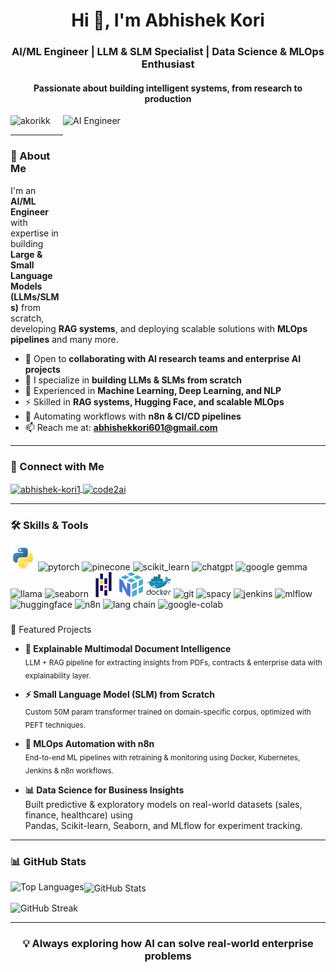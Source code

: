 <h1 align="center">Hi 👋, I'm Abhishek Kori</h1>
<h3 align="center">AI/ML Engineer | LLM & SLM Specialist | Data Science & MLOps Enthusiast</h3>
<h4 align="center">Passionate about building intelligent systems, from research to production</h4>

<img align="right" width="420" height="320" alt="AI Engineer" src="https://github.com/user-attachments/assets/14fd8fe5-4105-4803-97c5-b6b99d904518" />

<p align="left"> 
  <img src="https://komarev.com/ghpvc/?username=akorikk&label=Profile%20views&color=0e75b6&style=flat" alt="akorikk" /> 
</p>

---

### 🚀 About Me  
I'm an **AI/ML Engineer** with expertise in building **Large & Small Language Models (LLMs/SLMs)** from scratch, developing **RAG systems**, and deploying scalable solutions with **MLOps pipelines** and many more.
- 👯 Open to **collaborating with AI research teams and enterprise AI projects** 
- 🔭 I specialize in **building LLMs & SLMs from scratch**  
- 🧠 Experienced in **Machine Learning, Deep Learning, and NLP**  
- ⚡ Skilled in **RAG systems, Hugging Face, and scalable MLOps**  
- 🔄 Automating workflows with **n8n & CI/CD pipelines**   
- 📫 Reach me at: **abhishekkori601@gmail.com**

---

### 🔗 Connect with Me  
<p align="left">
  <a href="https://linkedin.com/in/abhishek-kori1" target="blank">
    <img align="center" src="https://raw.githubusercontent.com/rahuldkjain/github-profile-readme-generator/master/src/images/icons/Social/linked-in-alt.svg" alt="abhishek-kori1" height="30" width="40" />
  </a>
  <a href="https://medium.com/@code2ai" target="blank">
    <img align="center" src="https://github.com/user-attachments/assets/ea10d954-b76b-4791-b86c-9714719bd657" alt="code2ai" height="40" width="40" />
  </a>
</p>

---

### 🛠️ Skills & Tools  
<p align="left"> 
  <img src="https://raw.githubusercontent.com/devicons/devicon/master/icons/python/python-original.svg" alt="python" width="40" height="40"/> 
  <img src="https://www.vectorlogo.zone/logos/pytorch/pytorch-icon.svg" alt="pytorch" width="40" height="40"/> 
  <img src="https://github.com/user-attachments/assets/a5b3a1ad-eca3-4a62-96c3-7134b46decf1" alt="pinecone" width="40" height=""40"/>
  <img src="https://upload.wikimedia.org/wikipedia/commons/0/05/Scikit_learn_logo_small.svg" alt="scikit_learn" width="50" height="40"/> 
  <img src="https://raw.githubusercontent.com/simple-icons/simple-icons/develop/icons/openai.svg" alt="chatgpt" width="40" height="40"/>
  <img src="https://github.com/user-attachments/assets/b3c11a34-7c14-48f5-b0ab-da4beac14203" alt="google gemma" width="40" height="40"/>
  <img src="https://github.com/user-attachments/assets/b0ebbe66-3781-4257-bdbd-22ae4479904f" alt="llama" width="40" height="40"/> 
  <img src="https://seaborn.pydata.org/_images/logo-mark-lightbg.svg" alt="seaborn" width="40" height="40"/> 
  <img src="https://raw.githubusercontent.com/devicons/devicon/2ae2a900d2f041da66e950e4d48052658d850630/icons/pandas/pandas-original.svg" alt="pandas" width="40" height="40"/>
  <img src="https://raw.githubusercontent.com/devicons/devicon/master/icons/numpy/numpy-original.svg" alt="numpy" width="40" height="40"/> 
  <img src="https://raw.githubusercontent.com/devicons/devicon/master/icons/docker/docker-original-wordmark.svg" alt="docker" width="40" height="40"/> 
  <img src="https://www.vectorlogo.zone/logos/git-scm/git-scm-icon.svg" alt="git" width="40" height="40"/> 
  <img src="https://github.com/user-attachments/assets/fc6e8b31-3162-4b10-a890-a440626523a9" alt="spacy" width="50" height="40" />
  <img src="https://www.vectorlogo.zone/logos/jenkins/jenkins-icon.svg" alt="jenkins" width="40" height="40"/> 
  <img src="https://github.com/user-attachments/assets/a67f8f4f-4674-4831-a6e0-0fca74150d4c" alt="mlflow" width="50" height="40" />
  <img src="https://huggingface.co/front/assets/huggingface_logo-noborder.svg" alt="huggingface" width="40" height="40"/> 
  <img src="https://avatars.githubusercontent.com/u/45487711?s=200&v=4" alt="n8n" width="40" height="40"/> 
  <img src="https://github.com/user-attachments/assets/a6904259-2161-4006-a472-6207bfd860f5" alt="lang chain"wight="40" height="40" />
  <img src="https://colab.research.google.com/img/colab_favicon_256px.png" alt="google-colab" width="40" height="40"/> 


</p>

### 

📂 Featured Projects  
- **📝 Explainable Multimodal Document Intelligence**  
  <sub>LLM + RAG pipeline for extracting insights from PDFs, contracts & enterprise data with explainability layer.</sub>  

- **⚡ Small Language Model (SLM) from Scratch**  
  <sub>Custom 50M param transformer trained on domain-specific corpus, optimized with PEFT techniques.</sub>  

- **🔄 MLOps Automation with n8n**  
  <sub>End-to-end ML pipelines with retraining & monitoring using Docker, Kubernetes, Jenkins & n8n workflows.</sub>

- **📊 Data Science for Business Insights**  
  Built predictive & exploratory models on real-world datasets (sales, finance, healthcare) using  
  Pandas, Scikit-learn, Seaborn, and MLflow for experiment tracking.   

---

### 📊 GitHub Stats  
<p>
  <img align="left" src="https://github-readme-stats.vercel.app/api/top-langs?username=akorikk&show_icons=true&locale=en&layout=compact" alt="Top Languages" />
</p>

<p>
  <img align="center" src="https://github-readme-stats.vercel.app/api?username=akorikk&show_icons=true&locale=en" alt="GitHub Stats" />
</p>

<p>
  <img align="center" src="https://github-readme-streak-stats.herokuapp.com/?user=akorikk&" alt="GitHub Streak" />
</p>

---

<h3 align="center">💡 Always exploring how AI can solve real-world enterprise problems</h3>
